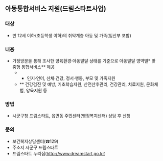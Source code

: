 ## 아동통합서비스 지원(드림스타트사업)

### 대상
- 만 12세 이하(초등학생 이하)의 취약계층 아동 및 가족(임산부 포함)

### 내용
- 가정방문을 통해 조사한 양육환경·아동발달 상태를 기준으로 아동발달 영역별* 맞춤형 통합서비스** 제공
  - * 인지·언어, 신체·건강, 정서·행동, 부모 및 가족지원
  - ** 건강검진 및 예방, 기초학습지원, 산전산후관리, 건강관리, 치료지원, 문화체험, 양육지원 등

### 방법
- 시군구청 드림스타트, 읍면동 주민센터(행정복지센터) 상담 후 신청

### 문의
- 보건복지상담센터(☎129)
- 주소지 시군구 드림스타트
- 드림스타트 누리집(http://www.dreamstart.go.kr)
